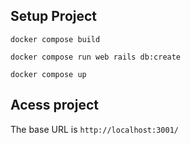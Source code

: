## Setup Project

 `docker compose build `

 `docker compose run web rails db:create`

 `docker compose up`

## Acess project
 The base URL is `http://localhost:3001/`